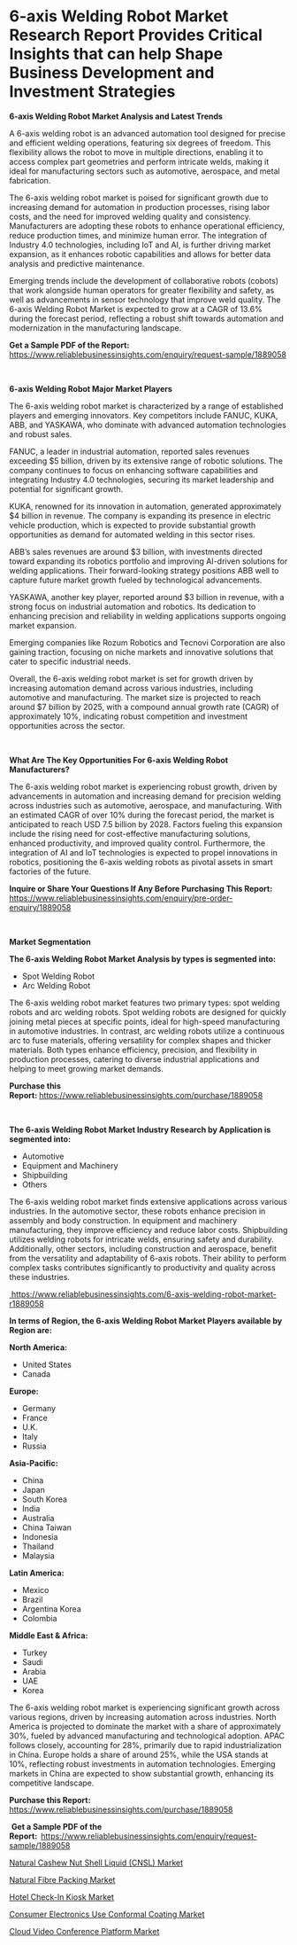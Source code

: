 <p><h1>6-axis Welding Robot Market Research Report Provides Critical Insights that can help Shape Business Development and Investment Strategies</h1></p><p><strong>6-axis Welding Robot Market Analysis and Latest Trends</strong></p>
<p><p>A 6-axis welding robot is an advanced automation tool designed for precise and efficient welding operations, featuring six degrees of freedom. This flexibility allows the robot to move in multiple directions, enabling it to access complex part geometries and perform intricate welds, making it ideal for manufacturing sectors such as automotive, aerospace, and metal fabrication.</p><p>The 6-axis welding robot market is poised for significant growth due to increasing demand for automation in production processes, rising labor costs, and the need for improved welding quality and consistency. Manufacturers are adopting these robots to enhance operational efficiency, reduce production times, and minimize human error. The integration of Industry 4.0 technologies, including IoT and AI, is further driving market expansion, as it enhances robotic capabilities and allows for better data analysis and predictive maintenance.</p><p>Emerging trends include the development of collaborative robots (cobots) that work alongside human operators for greater flexibility and safety, as well as advancements in sensor technology that improve weld quality. The 6-axis Welding Robot Market is expected to grow at a CAGR of 13.6% during the forecast period, reflecting a robust shift towards automation and modernization in the manufacturing landscape.</p></p>
<p><strong>Get a Sample PDF of the Report:&nbsp;</strong> <a href="https://www.reliablebusinessinsights.com/enquiry/request-sample/1889058?utm_campaign=1781&utm_medium=2&utm_source=Github&utm_content=ia&utm_term=24102024&utm_id=6-axis-welding-robot">https://www.reliablebusinessinsights.com/enquiry/request-sample/1889058</a></p>
<p>&nbsp;</p>
<p><strong>6-axis Welding Robot Major Market Players</strong></p>
<p><p>The 6-axis welding robot market is characterized by a range of established players and emerging innovators. Key competitors include FANUC, KUKA, ABB, and YASKAWA, who dominate with advanced automation technologies and robust sales.</p><p>FANUC, a leader in industrial automation, reported sales revenues exceeding $5 billion, driven by its extensive range of robotic solutions. The company continues to focus on enhancing software capabilities and integrating Industry 4.0 technologies, securing its market leadership and potential for significant growth.</p><p>KUKA, renowned for its innovation in automation, generated approximately $4 billion in revenue. The company is expanding its presence in electric vehicle production, which is expected to provide substantial growth opportunities as demand for automated welding in this sector rises.</p><p>ABB’s sales revenues are around $3 billion, with investments directed toward expanding its robotics portfolio and improving AI-driven solutions for welding applications. Their forward-looking strategy positions ABB well to capture future market growth fueled by technological advancements.</p><p>YASKAWA, another key player, reported around $3 billion in revenue, with a strong focus on industrial automation and robotics. Its dedication to enhancing precision and reliability in welding applications supports ongoing market expansion.</p><p>Emerging companies like Rozum Robotics and Tecnovi Corporation are also gaining traction, focusing on niche markets and innovative solutions that cater to specific industrial needs.</p><p>Overall, the 6-axis welding robot market is set for growth driven by increasing automation demand across various industries, including automotive and manufacturing. The market size is projected to reach around $7 billion by 2025, with a compound annual growth rate (CAGR) of approximately 10%, indicating robust competition and investment opportunities across the sector.</p></p>
<p>&nbsp;</p>
<p><strong>What Are The Key Opportunities For 6-axis Welding Robot Manufacturers?</strong></p>
<p><p>The 6-axis welding robot market is experiencing robust growth, driven by advancements in automation and increasing demand for precision welding across industries such as automotive, aerospace, and manufacturing. With an estimated CAGR of over 10% during the forecast period, the market is anticipated to reach USD 7.5 billion by 2028. Factors fueling this expansion include the rising need for cost-effective manufacturing solutions, enhanced productivity, and improved quality control. Furthermore, the integration of AI and IoT technologies is expected to propel innovations in robotics, positioning the 6-axis welding robots as pivotal assets in smart factories of the future.</p></p>
<p><strong>Inquire or Share Your Questions If Any Before Purchasing This Report:</strong> <a href="https://www.reliablebusinessinsights.com/enquiry/pre-order-enquiry/1889058?utm_campaign=1781&utm_medium=2&utm_source=Github&utm_content=ia&utm_term=24102024&utm_id=6-axis-welding-robot">https://www.reliablebusinessinsights.com/enquiry/pre-order-enquiry/1889058</a></p>
<p>&nbsp;</p>
<p><strong>Market Segmentation</strong></p>
<p><strong>The 6-axis Welding Robot Market Analysis by types is segmented into:</strong></p>
<p><ul><li>Spot Welding Robot</li><li>Arc Welding Robot</li></ul></p>
<p><p>The 6-axis welding robot market features two primary types: spot welding robots and arc welding robots. Spot welding robots are designed for quickly joining metal pieces at specific points, ideal for high-speed manufacturing in automotive industries. In contrast, arc welding robots utilize a continuous arc to fuse materials, offering versatility for complex shapes and thicker materials. Both types enhance efficiency, precision, and flexibility in production processes, catering to diverse industrial applications and helping to meet growing market demands.</p></p>
<p><strong>Purchase this Report:&nbsp;</strong><a href="https://www.reliablebusinessinsights.com/purchase/1889058?utm_campaign=1781&utm_medium=2&utm_source=Github&utm_content=ia&utm_term=24102024&utm_id=6-axis-welding-robot">https://www.reliablebusinessinsights.com/purchase/1889058</a></p>
<p>&nbsp;</p>
<p><strong>The 6-axis Welding Robot Market Industry Research by Application is segmented into:</strong></p>
<p><ul><li>Automotive</li><li>Equipment and Machinery</li><li>Shipbuilding</li><li>Others</li></ul></p>
<p><p>The 6-axis welding robot market finds extensive applications across various industries. In the automotive sector, these robots enhance precision in assembly and body construction. In equipment and machinery manufacturing, they improve efficiency and reduce labor costs. Shipbuilding utilizes welding robots for intricate welds, ensuring safety and durability. Additionally, other sectors, including construction and aerospace, benefit from the versatility and adaptability of 6-axis robots. Their ability to perform complex tasks contributes significantly to productivity and quality across these industries.</p></p>
<p><a href="https://www.reliablebusinessinsights.com/6-axis-welding-robot-market-r1889058?utm_campaign=1781&utm_medium=2&utm_source=Github&utm_content=ia&utm_term=24102024&utm_id=6-axis-welding-robot">&nbsp;https://www.reliablebusinessinsights.com/6-axis-welding-robot-market-r1889058</a></p>
<p><strong>In terms of Region, the 6-axis Welding Robot Market Players available by Region are:</strong></p>
<p>
    <p> <strong> North America: </strong>
        <ul>
            <li>United States</li>
            <li>Canada</li>
        </ul>
        </p> 
    <p> <strong> Europe: </strong>
        <ul>
            <li>Germany</li>
            <li>France</li>
            <li>U.K.</li>
            <li>Italy</li>
            <li>Russia</li>
        </ul>
        </p> 
    <p> <strong> Asia-Pacific: </strong>
        <ul>
            <li>China</li>
            <li>Japan</li>
            <li>South Korea</li>
            <li>India</li>
            <li>Australia</li>
            <li>China Taiwan</li>
            <li>Indonesia</li>
            <li>Thailand</li>
            <li>Malaysia</li>
        </ul>
        </p> 
    <p> <strong> Latin America: </strong>
        <ul>
            <li>Mexico</li>
            <li>Brazil</li>
            <li>Argentina Korea</li>
            <li>Colombia</li>
        </ul>
        </p> 
    <p> <strong> Middle East & Africa: </strong>
        <ul>
            <li>Turkey</li>
            <li>Saudi</li>
            <li>Arabia</li>
            <li>UAE</li>
            <li>Korea</li>
        </ul>
    </p>
    </p>
<p><p>The 6-axis welding robot market is experiencing significant growth across various regions, driven by increasing automation across industries. North America is projected to dominate the market with a share of approximately 30%, fueled by advanced manufacturing and technological adoption. APAC follows closely, accounting for 28%, primarily due to rapid industrialization in China. Europe holds a share of around 25%, while the USA stands at 10%, reflecting robust investments in automation technologies. Emerging markets in China are expected to show substantial growth, enhancing its competitive landscape.</p></p>
<p><strong>Purchase this Report: </strong><a href="https://www.reliablebusinessinsights.com/purchase/1889058?utm_campaign=1781&utm_medium=2&utm_source=Github&utm_content=ia&utm_term=24102024&utm_id=6-axis-welding-robot">https://www.reliablebusinessinsights.com/purchase/1889058</a></p>
<p>&nbsp;<strong>Get a Sample PDF of the Report:&nbsp;&nbsp;</strong><a href="https://www.reliablebusinessinsights.com/enquiry/request-sample/1889058?utm_campaign=1781&utm_medium=2&utm_source=Github&utm_content=ia&utm_term=24102024&utm_id=6-axis-welding-robot">https://www.reliablebusinessinsights.com/enquiry/request-sample/1889058</a></p>
<p><strong></strong></p>
<p><p><a href="https://www.linkedin.com/pulse/global-natural-cashew-nut-shell-liquid-cnsl-market-analysis-n9udf?utm_campaign=1781&utm_medium=2&utm_source=Github&utm_content=ia&utm_term=24102024&utm_id=6-axis-welding-robot">Natural Cashew Nut Shell Liquid (CNSL) Market</a></p><p><a href="https://www.linkedin.com/pulse/strategic-insights-global-natural-fibre-packing-market-trends-ev0tf?utm_campaign=1781&utm_medium=2&utm_source=Github&utm_content=ia&utm_term=24102024&utm_id=6-axis-welding-robot">Natural Fibre Packing Market</a></p><p><a href="https://www.linkedin.com/pulse/comprehensive-hotel-check-in-kiosk-market-report-segmentation-type-8c1ic?utm_campaign=1781&utm_medium=2&utm_source=Github&utm_content=ia&utm_term=24102024&utm_id=6-axis-welding-robot">Hotel Check-In Kiosk Market</a></p><p><a href="https://github.com/lawriesievelwij/Market-Research-Report-List-1/blob/main/consumer-electronics-use-conformal-coating-market.md?utm_campaign=1781&utm_medium=2&utm_source=Github&utm_content=ia&utm_term=24102024&utm_id=6-axis-welding-robot">Consumer Electronics Use Conformal Coating Market</a></p><p><a href="https://www.linkedin.com/pulse/comprehensive-cloud-video-conference-platform-market-report-rxsaf?utm_campaign=1781&utm_medium=2&utm_source=Github&utm_content=ia&utm_term=24102024&utm_id=6-axis-welding-robot">Cloud Video Conference Platform Market</a></p></p>